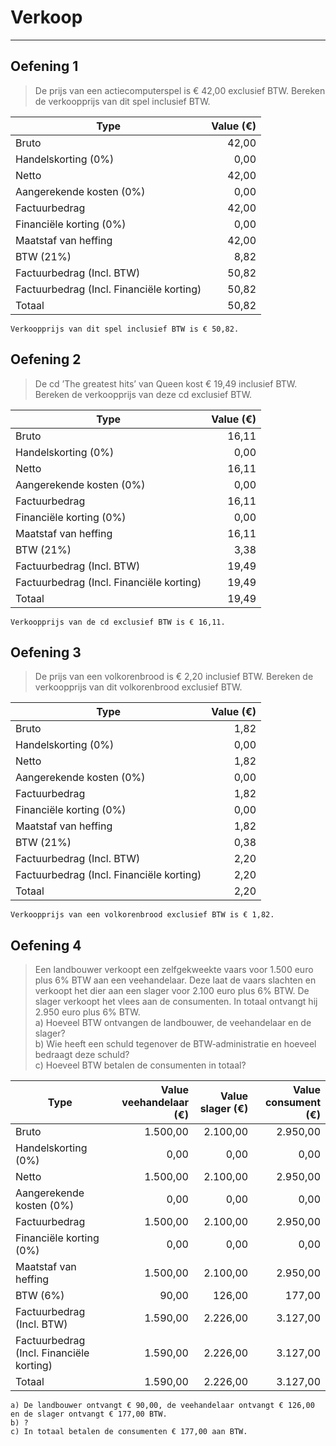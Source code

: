 # **Verkoop**
---
## Oefening 1
> De prijs van een actiecomputerspel is € 42,00 exclusief BTW. Bereken de verkoopprijs van dit spel inclusief BTW.

Type|Value (€)
---|---:
Bruto|42,00
Handelskorting (0%)|0,00
Netto|42,00
Aangerekende kosten (0%)|0,00
Factuurbedrag|42,00
Financiële korting (0%)|0,00
Maatstaf van heffing|42,00
BTW (21%)|8,82
Factuurbedrag (Incl. BTW)|50,82
Factuurbedrag (Incl. Financiële korting)|50,82
Totaal|50,82

`Verkoopprijs van dit spel inclusief BTW is € 50,82.`

## Oefening 2
> De cd ’The greatest hits’ van Queen kost € 19,49 inclusief BTW. Bereken de verkoopprijs van deze cd exclusief BTW.

Type|Value (€)
---|---:
Bruto|16,11
Handelskorting (0%)|0,00
Netto|16,11
Aangerekende kosten (0%)|0,00
Factuurbedrag|16,11
Financiële korting (0%)|0,00
Maatstaf van heffing|16,11
BTW (21%)|3,38
Factuurbedrag (Incl. BTW)|19,49
Factuurbedrag (Incl. Financiële korting)|19,49
Totaal|19,49

`Verkoopprijs van de cd exclusief BTW is € 16,11.`

## Oefening 3
> De prijs van een volkorenbrood is € 2,20 inclusief BTW. Bereken de verkoopprijs van dit volkorenbrood exclusief BTW.

Type|Value (€)
---|---:
Bruto|1,82
Handelskorting (0%)|0,00
Netto|1,82
Aangerekende kosten (0%)|0,00
Factuurbedrag|1,82
Financiële korting (0%)|0,00
Maatstaf van heffing|1,82
BTW (21%)|0,38
Factuurbedrag (Incl. BTW)|2,20
Factuurbedrag (Incl. Financiële korting)|2,20
Totaal|2,20

`Verkoopprijs van een volkorenbrood exclusief BTW is € 1,82.`

## Oefening 4
> Een landbouwer verkoopt een zelfgekweekte vaars voor 1.500 euro plus 6% BTW aan een veehandelaar. Deze laat de vaars slachten en verkoopt het dier aan een slager voor 2.100 euro plus 6% BTW. De slager verkoopt het vlees aan de consumenten. In totaal ontvangt hij 2.950 euro plus 6% BTW.  
a) Hoeveel BTW ontvangen de landbouwer, de veehandelaar en de slager?  
b) Wie heeft een schuld tegenover de BTW‐administratie en hoeveel bedraagt deze schuld?  
c) Hoeveel BTW betalen de consumenten in totaal?

Type|Value veehandelaar (€)|Value slager (€)|Value consument (€)
---|---:|---:|---:
Bruto|1.500,00|2.100,00|2.950,00
Handelskorting (0%)|0,00|0,00|0,00
Netto|1.500,00|2.100,00|2.950,00
Aangerekende kosten (0%)|0,00|0,00|0,00
Factuurbedrag|1.500,00|2.100,00|2.950,00
Financiële korting (0%)|0,00|0,00|0,00
Maatstaf van heffing|1.500,00|2.100,00|2.950,00
BTW (6%)|90,00|126,00|177,00
Factuurbedrag (Incl. BTW)|1.590,00|2.226,00|3.127,00
Factuurbedrag (Incl. Financiële korting)|1.590,00|2.226,00|3.127,00
Totaal|1.590,00|2.226,00|3.127,00

`a) De landbouwer ontvangt € 90,00, de veehandelaar ontvangt € 126,00 en de slager ontvangt € 177,00 BTW.`  
`b) ?`  
`c) In totaal betalen de consumenten € 177,00 aan BTW.`
